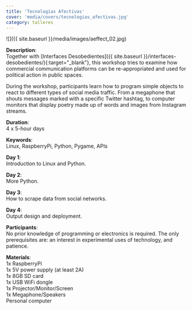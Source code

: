 ```yaml
---
title: 'Tecnologías Afectivas'
cover: 'media/covers/tecnologias_afectivas.jpg'
category: talleres
---
```

![]({{ site.baseurl }}/media/images/aeffect_02.jpg)

**Description**:  
Together with [Interfaces Desobedientes]({{ site.baseurl }}/interfaces-desobedientes/){:target="_blank"}, this workshop tries to examine how commercial communication platforms can be re-appropriated and used for political action in public spaces.

During the workshop, participants learn how to program simple objects to react to different types of social media traffic. From a megaphone that shouts messages marked with a specific Twitter hashtag, to computer monitors that display poetry made up of words and images from Instagram streams.

**Duration**:  
4 x 5-hour days

**Keywords**:  
Linux, RaspberryPi, Python, Pygame, APIs

**Day 1**:  
Introduction to Linux and Python.

**Day 2**:  
More Python.

**Day 3**:  
How to scrape data from social networks.

**Day 4**:  
Output design and deployment.

**Participants**:  
No prior knowledge of programming or electronics is required. The only prerequisites are: an interest in experimental uses of technology, and patience.

**Materials**:  
1x RaspberryPi  
1x 5V power supply (at least 2A)  
1x 8GB SD card  
1x USB WiFi dongle  
1x Projector/Monitor/Screen  
1x Megaphone/Speakers  
Personal computer
